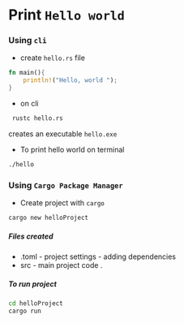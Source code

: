 # Print `Hello world` 

### Using `cli`

- create `hello.rs` file 

```rs
fn main(){
    println!("Hello, world ");
}
```

- on cli 

```bash 
 rustc hello.rs
```
creates an executable  `hello.exe`

- To print hello world on terminal 

```bash
./hello
```


### Using `Cargo Package Manager`    

- Create project with `cargo`

```bash 
cargo new helloProject
```

##### Files created 
- .toml  - project settings - adding dependencies 
- src - main project code .

##### To run project 

```sh 
cd helloProject 
cargo run 
```





